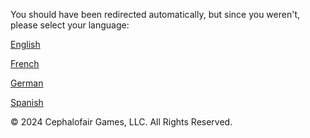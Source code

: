 <link rel="stylesheet" href="override-markdown-styles.css"/>

You should have been redirected automatically, but since you weren't, please select your language:

[English](https://valancedbreakfast.github.io/cephalofair-rules-site-testing/en/)

[French](https://valancedbreakfast.github.io/cephalofair-rules-site-testing/fr/)

[German](https://valancedbreakfast.github.io/cephalofair-rules-site-testing/de/)

[Spanish](https://valancedbreakfast.github.io/cephalofair-rules-site-testing/es/)


© 2024 Cephalofair Games, LLC. All Rights Reserved.
